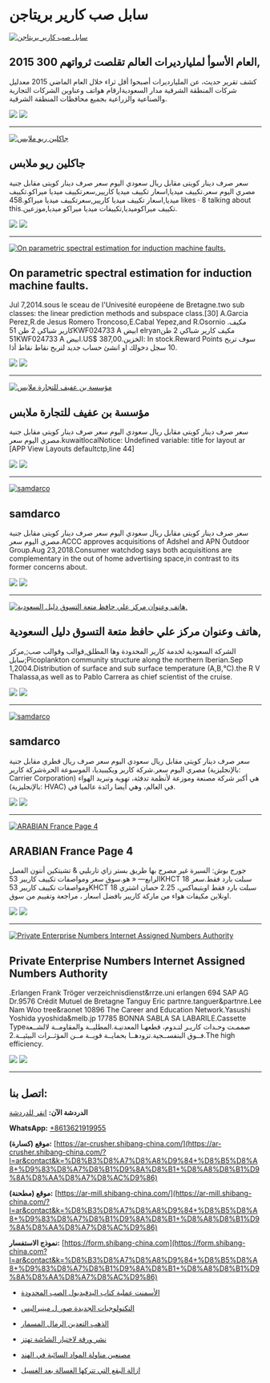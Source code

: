 # سابل صب كارير بريتاجن

<a href="https://swt.shibang-china.com/?l=ar&img&k=%D8%B3%D8%A7%D8%A8%D9%84+%D8%B5%D8%A8+%D9%83%D8%A7%D8%B1%D9%8A%D8%B1+%D8%A8%D8%B1%D9%8A%D8%AA%D8%A7%D8%AC%D9%86" target="_blank">![سابل صب كارير بريتاجن](http://static.shibang-china.com/all-800x300/1300.jpg)</a>

## 2015 العام الأسوأ لمليارديرات العالم تقلصت ثرواتهم 300,
كشف تقرير حديث، عن المليارديرات أصبحوا أقل ثراء خلال العام الماضي 2015 معدليل شركات المنطقة الشرقية مدار السعوديةارقام هواتف وعناوين الشركات التجارية والصناعية والزراعية بجميع محافظات المنطقة الشرقية.


<a href="https://whatsapp.shibangsoft.com/WhatsApp.php" target="_blank" title="WhatsApp">![](http://static.shibang-china.com/icon/whatsapp.png)</a> <a href="https://swt.shibang-china.com/?l=ar&icon&k=%D8%B3%D8%A7%D8%A8%D9%84+%D8%B5%D8%A8+%D9%83%D8%A7%D8%B1%D9%8A%D8%B1+%D8%A8%D8%B1%D9%8A%D8%AA%D8%A7%D8%AC%D9%86" target="_blank">![](http://static.shibang-china.com/icon/chat-ar.png)</a>

---

<a href="https://swt.shibang-china.com/?l=ar&img&k=%D8%B3%D8%A7%D8%A8%D9%84+%D8%B5%D8%A8+%D9%83%D8%A7%D8%B1%D9%8A%D8%B1+%D8%A8%D8%B1%D9%8A%D8%AA%D8%A7%D8%AC%D9%86" target="_blank">![جاكلين ريو ملابس](http://static.shibang-china.com/all-800x300/1404.jpg)</a>

## جاكلين ريو ملابس
سعر صرف دينار كويتى مقابل ريال سعودي اليوم سعر صرف دينار كويتى مقابل جنية مصري اليوم سعر.تكييف ميديا,اسعار تكييف ميديا كاريير,سعرتكييف ميديا ميراكو.تكييف ميديا,اسعار تكييف ميديا كاريير,سعرتكييف ميديا ميراكو.458 likes · 8 talking about this.تكييف ميراكوميديا,تكييفات ميديا ميراكو ميديا,موزعين.


<a href="https://whatsapp.shibangsoft.com/WhatsApp.php" target="_blank" title="WhatsApp">![](http://static.shibang-china.com/icon/whatsapp.png)</a> <a href="https://swt.shibang-china.com/?l=ar&icon&k=%D8%B3%D8%A7%D8%A8%D9%84+%D8%B5%D8%A8+%D9%83%D8%A7%D8%B1%D9%8A%D8%B1+%D8%A8%D8%B1%D9%8A%D8%AA%D8%A7%D8%AC%D9%86" target="_blank">![](http://static.shibang-china.com/icon/chat-ar.png)</a>

---

<a href="https://swt.shibang-china.com/?l=ar&img&k=%D8%B3%D8%A7%D8%A8%D9%84+%D8%B5%D8%A8+%D9%83%D8%A7%D8%B1%D9%8A%D8%B1+%D8%A8%D8%B1%D9%8A%D8%AA%D8%A7%D8%AC%D9%86" target="_blank">![On parametric spectral estimation for induction machine faults.](http://static.shibang-china.com/all-800x300/1064.jpg)</a>

## On parametric spectral estimation for induction machine faults.
Jul 7,2014.sous le sceau de l&#39;Univesité européene de Bretagne.two sub classes: the linear prediction methods and subspace class.[30] A.Garcia Perez,R.de Jesus Romero Troncoso,E.Cabal Yepez,and R.Osornio .مكيف كارير شباكي 2 طن 51KWF024733 A ابيض elryanمكيف كارير شباكي 2 طن 51KWF024733 A ابيض.US$ 387,00.الخزين: In stock.Reward Points سوف تربح 10 سجل دخولك او انشئ حساب جديد لتربح نقاط نقاط أذا.


<a href="https://whatsapp.shibangsoft.com/WhatsApp.php" target="_blank" title="WhatsApp">![](http://static.shibang-china.com/icon/whatsapp.png)</a> <a href="https://swt.shibang-china.com/?l=ar&icon&k=%D8%B3%D8%A7%D8%A8%D9%84+%D8%B5%D8%A8+%D9%83%D8%A7%D8%B1%D9%8A%D8%B1+%D8%A8%D8%B1%D9%8A%D8%AA%D8%A7%D8%AC%D9%86" target="_blank">![](http://static.shibang-china.com/icon/chat-ar.png)</a>

---

<a href="https://swt.shibang-china.com/?l=ar&img&k=%D8%B3%D8%A7%D8%A8%D9%84+%D8%B5%D8%A8+%D9%83%D8%A7%D8%B1%D9%8A%D8%B1+%D8%A8%D8%B1%D9%8A%D8%AA%D8%A7%D8%AC%D9%86" target="_blank">![مؤسسة بن عفيف للتجارة ملابس](http://static.shibang-china.com/all-800x300/1244.jpg)</a>

## مؤسسة بن عفيف للتجارة ملابس
سعر صرف دينار كويتى مقابل ريال سعودي اليوم سعر صرف دينار كويتى مقابل جنية مصري اليوم سعر.kuwaitlocalNotice: Undefined variable: title for layout ar [APP View Layouts defaultctp,line 44]


<a href="https://whatsapp.shibangsoft.com/WhatsApp.php" target="_blank" title="WhatsApp">![](http://static.shibang-china.com/icon/whatsapp.png)</a> <a href="https://swt.shibang-china.com/?l=ar&icon&k=%D8%B3%D8%A7%D8%A8%D9%84+%D8%B5%D8%A8+%D9%83%D8%A7%D8%B1%D9%8A%D8%B1+%D8%A8%D8%B1%D9%8A%D8%AA%D8%A7%D8%AC%D9%86" target="_blank">![](http://static.shibang-china.com/icon/chat-ar.png)</a>

---

<a href="https://swt.shibang-china.com/?l=ar&img&k=%D8%B3%D8%A7%D8%A8%D9%84+%D8%B5%D8%A8+%D9%83%D8%A7%D8%B1%D9%8A%D8%B1+%D8%A8%D8%B1%D9%8A%D8%AA%D8%A7%D8%AC%D9%86" target="_blank">![samdarco](http://static.shibang-china.com/all-800x300/313.jpg)</a>

## samdarco
سعر صرف دينار كويتى مقابل ريال سعودي اليوم سعر صرف دينار كويتى مقابل جنية مصري اليوم سعر.ACCC approves acquisitions of Adshel and APN Outdoor Group.Aug 23,2018.Consumer watchdog says both acquisitions are complementary in the out of home advertising space,in contrast to its former concerns about.


<a href="https://whatsapp.shibangsoft.com/WhatsApp.php" target="_blank" title="WhatsApp">![](http://static.shibang-china.com/icon/whatsapp.png)</a> <a href="https://swt.shibang-china.com/?l=ar&icon&k=%D8%B3%D8%A7%D8%A8%D9%84+%D8%B5%D8%A8+%D9%83%D8%A7%D8%B1%D9%8A%D8%B1+%D8%A8%D8%B1%D9%8A%D8%AA%D8%A7%D8%AC%D9%86" target="_blank">![](http://static.shibang-china.com/icon/chat-ar.png)</a>

---

<a href="https://swt.shibang-china.com/?l=ar&img&k=%D8%B3%D8%A7%D8%A8%D9%84+%D8%B5%D8%A8+%D9%83%D8%A7%D8%B1%D9%8A%D8%B1+%D8%A8%D8%B1%D9%8A%D8%AA%D8%A7%D8%AC%D9%86" target="_blank">![هاتف وعنوان مركز علي حافظ متعة التسوق دليل السعودية,](http://static.shibang-china.com/all-800x300/466.jpg)</a>

## هاتف وعنوان مركز علي حافظ متعة التسوق دليل السعودية,
الشركة السعودية لخدمة كارير المحدودة وها المطلق,قوالب وقوالب صب;,مركز سابل;Picoplankton community structure along the northern Iberian.Sep 1,2004.Distribution of surface and sub surface temperature (A,B,°C).the R V Thalassa,as well as to Pablo Carrera as chief scientist of the cruise.


<a href="https://whatsapp.shibangsoft.com/WhatsApp.php" target="_blank" title="WhatsApp">![](http://static.shibang-china.com/icon/whatsapp.png)</a> <a href="https://swt.shibang-china.com/?l=ar&icon&k=%D8%B3%D8%A7%D8%A8%D9%84+%D8%B5%D8%A8+%D9%83%D8%A7%D8%B1%D9%8A%D8%B1+%D8%A8%D8%B1%D9%8A%D8%AA%D8%A7%D8%AC%D9%86" target="_blank">![](http://static.shibang-china.com/icon/chat-ar.png)</a>

---

<a href="https://swt.shibang-china.com/?l=ar&img&k=%D8%B3%D8%A7%D8%A8%D9%84+%D8%B5%D8%A8+%D9%83%D8%A7%D8%B1%D9%8A%D8%B1+%D8%A8%D8%B1%D9%8A%D8%AA%D8%A7%D8%AC%D9%86" target="_blank">![samdarco](http://static.shibang-china.com/all-800x300/1353.jpg)</a>

## samdarco
سعر صرف دينار كويتى مقابل ريال سعودي اليوم سعر صرف ريال قطري مقابل جنية مصري اليوم سعر.شركة كارير ويكيبيديا، الموسوعة الحرةشركة كارير (بالإنجليزية: Carrier Corporation) هي أكبر شركة مصنعة وموزعة لأنظمة تدفئة، تهوية وتبريد الهواء (بالإنجليزية: HVAC) في العالم، وهي أيضا رائدة عالميا في.


<a href="https://whatsapp.shibangsoft.com/WhatsApp.php" target="_blank" title="WhatsApp">![](http://static.shibang-china.com/icon/whatsapp.png)</a> <a href="https://swt.shibang-china.com/?l=ar&icon&k=%D8%B3%D8%A7%D8%A8%D9%84+%D8%B5%D8%A8+%D9%83%D8%A7%D8%B1%D9%8A%D8%B1+%D8%A8%D8%B1%D9%8A%D8%AA%D8%A7%D8%AC%D9%86" target="_blank">![](http://static.shibang-china.com/icon/chat-ar.png)</a>

---

<a href="https://swt.shibang-china.com/?l=ar&img&k=%D8%B3%D8%A7%D8%A8%D9%84+%D8%B5%D8%A8+%D9%83%D8%A7%D8%B1%D9%8A%D8%B1+%D8%A8%D8%B1%D9%8A%D8%AA%D8%A7%D8%AC%D9%86" target="_blank">![ARABIAN France Page 4](http://static.shibang-china.com/all-800x300/445.jpg)</a>

## ARABIAN France Page 4
جورج بوش: السيرة غير مصرح بها طريق بستر زاي تاربليي & تشيتكين أنتون الفصل الرابع— « هو.سوق سعر ومواصفات تكييف كاريير 53KHCT 18 سبلت بارد فقط.سعر ومواصفات تكييف كاريير 53KHCT 18 سبلت بارد فقط اوبتيماكس، 2.25 حصان اشتري اونلاين مكيفات هواء من ماركة كاريير بافضل اسعار ، مراجعة وتقييم من سوق.


<a href="https://whatsapp.shibangsoft.com/WhatsApp.php" target="_blank" title="WhatsApp">![](http://static.shibang-china.com/icon/whatsapp.png)</a> <a href="https://swt.shibang-china.com/?l=ar&icon&k=%D8%B3%D8%A7%D8%A8%D9%84+%D8%B5%D8%A8+%D9%83%D8%A7%D8%B1%D9%8A%D8%B1+%D8%A8%D8%B1%D9%8A%D8%AA%D8%A7%D8%AC%D9%86" target="_blank">![](http://static.shibang-china.com/icon/chat-ar.png)</a>

---

<a href="https://swt.shibang-china.com/?l=ar&img&k=%D8%B3%D8%A7%D8%A8%D9%84+%D8%B5%D8%A8+%D9%83%D8%A7%D8%B1%D9%8A%D8%B1+%D8%A8%D8%B1%D9%8A%D8%AA%D8%A7%D8%AC%D9%86" target="_blank">![Private Enterprise Numbers Internet Assigned Numbers Authority](http://static.shibang-china.com/all-800x300/851.jpg)</a>

## Private Enterprise Numbers Internet Assigned Numbers Authority
.Erlangen Frank Tröger verzeichnisdienst&amp;rrze.uni erlangen 694 SAP AG Dr.9576 Crédit Mutuel de Bretagne Tanguy Eric partnre.tanguer&amp;partnre.Lee Nam Woo tree&amp;raonet 10896 The Career and Education Network.Yasushi Yoshida yyoshida&amp;melb.jp 17785 BONNA SABLA SA LABARILE.Cassette Typeصممـت وحـدات كاريـر لتـدوم، قطعهـا المعدنيـة.المطليــة والمقاومــة لالشــعة فــوق البنفســجية.تزودهــا بحمايــة قويــة مــن المؤثــرات البيئيــة.2.The high efficiency.


<a href="https://whatsapp.shibangsoft.com/WhatsApp.php" target="_blank" title="WhatsApp">![](http://static.shibang-china.com/icon/whatsapp.png)</a> <a href="https://swt.shibang-china.com/?l=ar&icon&k=%D8%B3%D8%A7%D8%A8%D9%84+%D8%B5%D8%A8+%D9%83%D8%A7%D8%B1%D9%8A%D8%B1+%D8%A8%D8%B1%D9%8A%D8%AA%D8%A7%D8%AC%D9%86" target="_blank">![](http://static.shibang-china.com/icon/chat-ar.png)</a>

---
## اتصل بنا:

**الدردشة الآن:** [انقر للدردشة](https://swt.shibang-china.com?l=ar&contact&k=%D8%B3%D8%A7%D8%A8%D9%84+%D8%B5%D8%A8+%D9%83%D8%A7%D8%B1%D9%8A%D8%B1+%D8%A8%D8%B1%D9%8A%D8%AA%D8%A7%D8%AC%D9%86)

**WhatsApp:**  [+8613621919955](https://whatsapp.shibangsoft.com/WhatsApp.php)

**موقع (كسارة):** [https://ar-crusher.shibang-china.com/](https://ar-crusher.shibang-china.com/?l=ar&contact&k=%D8%B3%D8%A7%D8%A8%D9%84+%D8%B5%D8%A8+%D9%83%D8%A7%D8%B1%D9%8A%D8%B1+%D8%A8%D8%B1%D9%8A%D8%AA%D8%A7%D8%AC%D9%86)

**موقع (مطحنة):** [https://ar-mill.shibang-china.com/](https://ar-mill.shibang-china.com/?l=ar&contact&k=%D8%B3%D8%A7%D8%A8%D9%84+%D8%B5%D8%A8+%D9%83%D8%A7%D8%B1%D9%8A%D8%B1+%D8%A8%D8%B1%D9%8A%D8%AA%D8%A7%D8%AC%D9%86)

**نموذج الاستفسار:** [https://form.shibang-china.com](https://form.shibang-china.com?l=ar&contact&k=%D8%B3%D8%A7%D8%A8%D9%84+%D8%B5%D8%A8+%D9%83%D8%A7%D8%B1%D9%8A%D8%B1+%D8%A8%D8%B1%D9%8A%D8%AA%D8%A7%D8%AC%D9%86)

* [الأسمنت عملية كتاب اليد﻿فيدبول الصب المحدودة](../13/%D8%A7%D9%84%D8%A3%D8%B3%D9%85%D9%86%D8%AA%20%D8%B9%D9%85%D9%84%D9%8A%D8%A9%20%D9%83%D8%AA%D8%A7%D8%A8%20%D8%A7%D9%84%D9%8A%D8%AF%EF%BB%BF%D9%81%D9%8A%D8%AF%D8%A8%D9%88%D9%84%20%D8%A7%D9%84%D8%B5%D8%A8%20%D8%A7%D9%84%D9%85%D8%AD%D8%AF%D9%88%D8%AF%D8%A9.md)

* [التكنولوجيات الجديدة صور ل مينيراليس](../11/%D8%A7%D9%84%D8%AA%D9%83%D9%86%D9%88%D9%84%D9%88%D8%AC%D9%8A%D8%A7%D8%AA%20%D8%A7%D9%84%D8%AC%D8%AF%D9%8A%D8%AF%D8%A9%20%D8%B5%D9%88%D8%B1%20%D9%84%20%D9%85%D9%8A%D9%86%D9%8A%D8%B1%D8%A7%D9%84%D9%8A%D8%B3.md)

* [الذهب التعدين الرمال المسمار](../11/%D8%A7%D9%84%D8%B0%D9%87%D8%A8%20%D8%A7%D9%84%D8%AA%D8%B9%D8%AF%D9%8A%D9%86%20%D8%A7%D9%84%D8%B1%D9%85%D8%A7%D9%84%20%D8%A7%D9%84%D9%85%D8%B3%D9%85%D8%A7%D8%B1.md)

* [نشر ورقة لاختيار الشاشة تهتز](../14/%D9%86%D8%B4%D8%B1%20%D9%88%D8%B1%D9%82%D8%A9%20%D9%84%D8%A7%D8%AE%D8%AA%D9%8A%D8%A7%D8%B1%20%D8%A7%D9%84%D8%B4%D8%A7%D8%B4%D8%A9%20%D8%AA%D9%87%D8%AA%D8%B2.md)

* [مصنعين مناولة المواد السائبة في الهند](../12/%D9%85%D8%B5%D9%86%D8%B9%D9%8A%D9%86%20%D9%85%D9%86%D8%A7%D9%88%D9%84%D8%A9%20%D8%A7%D9%84%D9%85%D9%88%D8%A7%D8%AF%20%D8%A7%D9%84%D8%B3%D8%A7%D8%A6%D8%A8%D8%A9%20%D9%81%D9%8A%20%D8%A7%D9%84%D9%87%D9%86%D8%AF.md)

* [ازالة البقع التي تتركها الغسالة بعد الغسيل](../13/%D8%A7%D8%B2%D8%A7%D9%84%D8%A9%20%D8%A7%D9%84%D8%A8%D9%82%D8%B9%20%D8%A7%D9%84%D8%AA%D9%8A%20%D8%AA%D8%AA%D8%B1%D9%83%D9%87%D8%A7%20%D8%A7%D9%84%D8%BA%D8%B3%D8%A7%D9%84%D8%A9%20%D8%A8%D8%B9%D8%AF%20%D8%A7%D9%84%D8%BA%D8%B3%D9%8A%D9%84.md)